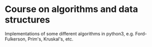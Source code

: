 # Course on algorithms and data structures

Implementations of some different algorithms in python3, e.g. Ford-Fulkerson, Prim's, Kruskal's, etc.
